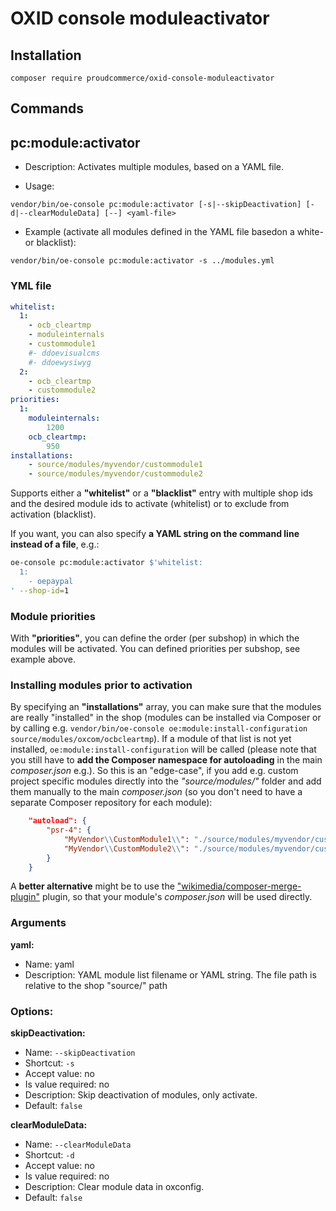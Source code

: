 # OXID console moduleactivator

## Installation

`composer require proudcommerce/oxid-console-moduleactivator`

## Commands

pc:module:activator
--------------------

* Description: Activates multiple modules, based on a YAML file.

* Usage:

`vendor/bin/oe-console pc:module:activator [-s|--skipDeactivation] [-d|--clearModuleData] [--] <yaml-file>`

* Example (activate all modules defined in the YAML file basedon a white- or blacklist):

`vendor/bin/oe-console pc:module:activator -s ../modules.yml`

### YML file

```yaml
whitelist:
  1:
    - ocb_cleartmp
    - moduleinternals
    - custommodule1
    #- ddoevisualcms
    #- ddoewysiwyg
  2:
    - ocb_cleartmp
    - custommodule2
priorities:
  1:
    moduleinternals:
        1200
    ocb_cleartmp:
        950
installations:
    - source/modules/myvendor/custommodule1
    - source/modules/myvendor/custommodule2
```

Supports either a __"whitelist"__ or a __"blacklist"__ entry with multiple shop ids and the desired module ids to activate (whitelist) or to exclude from activation (blacklist).

If you want, you can also specify __a YAML string on the command line instead of a file__, e.g.:

```bash
oe-console pc:module:activator $'whitelist:
  1:
    - oepaypal
' --shop-id=1
```

### Module priorities

With __"priorities"__, you can define the order (per subshop) in which the modules will be activated. You can defined priorities per subshop, see example above.

### Installing modules prior to activation

By specifying an __"installations"__ array, you can make sure that the modules are really "installed" in the shop (modules can be installed via Composer or by calling e.g. `vendor/bin/oe-console oe:module:install-configuration source/modules/oxcom/ocbcleartmp`). If a module of that list is not yet installed, `oe:module:install-configuration` will be called (please note that you still have to __add the Composer namespace for autoloading__ in the main _composer.json_ e.g.). So this is an "edge-case", if you add e.g. custom project specific modules directly into the _"source/modules/"_ folder and add them manually to the main _composer.json_ (so you don't need to have a separate Composer repository for each module):

```json
    "autoload": {
        "psr-4": {
            "MyVendor\\CustomModule1\\": "./source/modules/myvendor/custommodule1",
            "MyVendor\\CustomModule2\\": "./source/modules/myvendor/custommodule2"
        }
    }
```

A __better alternative__ might be to use the ["wikimedia/composer-merge-plugin"](https://github.com/wikimedia/composer-merge-plugin) plugin, so that your module's _composer.json_ will be used directly.

### Arguments

**yaml:**

* Name: yaml
* Description: YAML module list filename or YAML string. The file path is relative to the shop "source/" path

### Options:

**skipDeactivation:**

* Name: `--skipDeactivation`
* Shortcut: `-s`
* Accept value: no
* Is value required: no
* Description: Skip deactivation of modules, only activate.
* Default: `false`

**clearModuleData:**

* Name: `--clearModuleData`
* Shortcut: `-d`
* Accept value: no
* Is value required: no
* Description: Clear module data in oxconfig.
* Default: `false`
